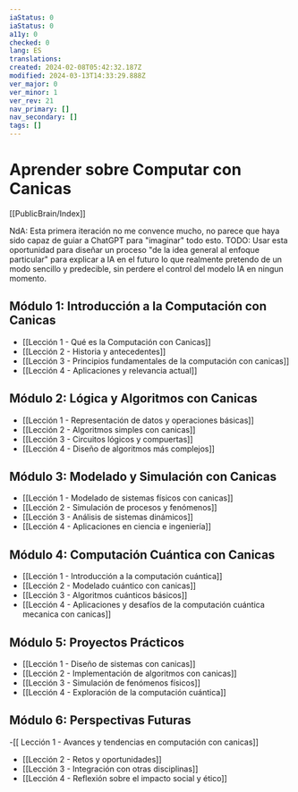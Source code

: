 ```yaml
---
iaStatus: 0
iaStatus: 0
a11y: 0
checked: 0
lang: ES
translations: 
created: 2024-02-08T05:42:32.187Z
modified: 2024-03-13T14:33:29.888Z
ver_major: 0
ver_minor: 1
ver_rev: 21
nav_primary: []
nav_secondary: []
tags: []
---
```

# Aprender sobre Computar con Canicas

[[PublicBrain/Index]]

NdA: Esta primera iteración no me convence mucho, no parece que haya sido capaz de guiar a ChatGPT para "imaginar" todo esto. TODO: Usar esta oportunidad para diseñar un proceso "de la idea general al enfoque particular" para explicar a IA en el futuro lo que realmente pretendo de un modo sencillo y predecible, sin perdere el control del modelo IA en ningun momento.

## Módulo 1: Introducción a la Computación con Canicas
- [[Lección 1 - Qué es la Computación con Canicas]]
- [[Lección 2 - Historia y antecedentes]]
- [[Lección 3 - Principios fundamentales de la computación con canicas]]
- [[Lección 4 - Aplicaciones y relevancia actual]]

## Módulo 2: Lógica y Algoritmos con Canicas
- [[Lección 1 - Representación de datos y operaciones básicas]]
- [[Lección 2 - Algoritmos simples con canicas]]
- [[Lección 3 - Circuitos lógicos y compuertas]]
- [[Lección 4 - Diseño de algoritmos más complejos]]

## Módulo 3: Modelado y Simulación con Canicas
- [[Lección 1 - Modelado de sistemas físicos con canicas]]
- [[Lección 2 - Simulación de procesos y fenómenos]]
- [[Lección 3 - Análisis de sistemas dinámicos]]
- [[Lección 4 - Aplicaciones en ciencia e ingeniería]]

## Módulo 4: Computación Cuántica con Canicas

- [[Lección 1 - Introducción a la computación cuántica]]
- [[Lección 2 - Modelado cuántico con canicas]]
- [[Lección 3 - Algoritmos cuánticos básicos]]
- [[Lección 4 - Aplicaciones y desafíos de la computación cuántica mecanica con canicas]]

## Módulo 5: Proyectos Prácticos

- [[Lección 1 - Diseño de sistemas con canicas]]
- [[Lección 2 - Implementación de algoritmos con canicas]]
- [[Lección 3 - Simulación de fenómenos físicos]]
- [[Lección 4 - Exploración de la computación cuántica]]

## Módulo 6: Perspectivas Futuras
-[[ Lección 1 - Avances y tendencias en computación con canicas]]
- [[Lección 2 - Retos y oportunidades]]
- [[Lección 3 - Integración con otras disciplinas]]
- [[Lección 4 - Reflexión sobre el impacto social y ético]]

